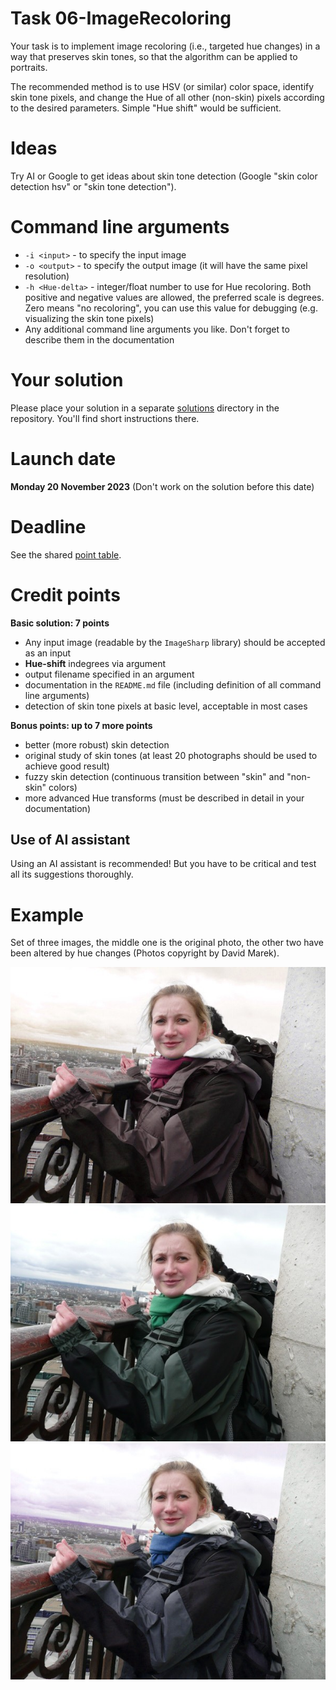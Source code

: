 # Task 06-ImageRecoloring
Your task is to implement image recoloring (i.e., targeted hue changes) in a way that
preserves skin tones, so that the algorithm can be applied to portraits.

The recommended method is to use HSV (or similar) color space, identify skin
tone pixels, and change the Hue of all other (non-skin) pixels according
to the desired parameters. Simple "Hue shift" would be sufficient.

# Ideas
Try AI or Google to get ideas about skin tone detection (Google "skin color detection hsv"
or "skin tone detection").

# Command line arguments
* `-i <input>` - to specify the input image
* `-o <output>` - to specify the output image (it will have the same pixel resolution)
* `-h <Hue-delta>` - integer/float number to use for Hue recoloring. Both positive and
  negative values are allowed, the preferred scale is degrees. Zero means "no recoloring",
  you can use this value for debugging (e.g. visualizing the skin tone pixels)
* Any additional command line arguments you like. Don't forget to describe them
  in the documentation

# Your solution
Please place your solution in a separate [solutions](solutions/README.md)
directory in the repository. You'll find short instructions there.

# Launch date
**Monday 20 November 2023**
(Don't work on the solution before this date)

# Deadline
See the shared [point table](https://docs.google.com/spreadsheets/d/1QLukOcSRPa5exOYW1eUfQWY2WoMjo1menbjQIU7Gvs4/edit?usp=sharing).

# Credit points
**Basic solution: 7 points**
* Any input image (readable by the `ImageSharp` library) should be accepted as an input
* **Hue-shift** indegrees via argument
* output filename specified in an argument
* documentation in the `README.md` file (including definition of all command
  line arguments)
* detection of skin tone pixels at basic level, acceptable in most cases

**Bonus points: up to 7 more points**
* better (more robust) skin detection
* original study of skin tones (at least 20 photographs should be used to achieve
  good result)
* fuzzy skin detection (continuous transition between "skin" and "non-skin" colors)
* more advanced Hue transforms (must be described in detail in your documentation)

## Use of AI assistant
Using an AI assistant is recommended! But you have to be critical and
test all its suggestions thoroughly.

# Example
Set of three images, the middle one is the original photo, the other two
have been altered by hue changes (Photos copyright by David Marek).

![Hue-](MarekDavid-1.jpg)
![Original](MarekDavid-2.jpg)
![Hue+](MarekDavid-3.jpg)
